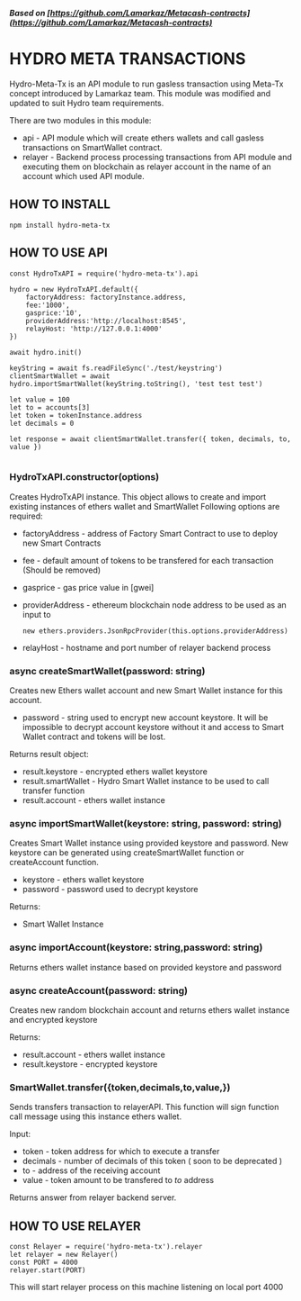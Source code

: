 ***Based on [https://github.com/Lamarkaz/Metacash-contracts](https://github.com/Lamarkaz/Metacash-contracts)***

# HYDRO META TRANSACTIONS

Hydro-Meta-Tx is an API module to run gasless transaction using Meta-Tx concept introduced by Lamarkaz team. This module was modified and updated to suit Hydro team requirements. 

There are two modules in this module:
* api - API module which will create ethers wallets and call  gasless transactions on SmartWallet contract.
* relayer - Backend process processing transactions from API module and executing them on blockchain as relayer account in the name of an account which used API module. 


## HOW TO INSTALL

`npm install hydro-meta-tx`

## HOW TO USE API

```
const HydroTxAPI = require('hydro-meta-tx').api

hydro = new HydroTxAPI.default({
    factoryAddress: factoryInstance.address,
    fee:'1000',
    gasprice:'10',
    providerAddress:'http://localhost:8545',
    relayHost: 'http://127.0.0.1:4000'
})

await hydro.init()

keyString = await fs.readFileSync('./test/keystring')
clientSmartWallet = await hydro.importSmartWallet(keyString.toString(), 'test test test')

let value = 100
let to = accounts[3]
let token = tokenInstance.address
let decimals = 0

let response = await clientSmartWallet.transfer({ token, decimals, to, value })


```


### HydroTxAPI.constructor(options)

Creates HydroTxAPI instance. This object allows to create and import existing instances of ethers wallet and SmartWallet
Following options are required:

* factoryAddress - address of Factory Smart Contract to use to deploy new Smart Contracts
* fee - default amount of tokens to be transfered for each transaction (Should be removed)
* gasprice - gas price value in [gwei]
* providerAddress - ethereum blockchain node address to be used as an input to

    `new ethers.providers.JsonRpcProvider(this.options.providerAddress)`

* relayHost - hostname and port number of relayer backend process

###  async createSmartWallet(password: string) 

Creates new Ethers wallet account and new Smart Wallet instance for this account.

* password - string used to encrypt new account keystore. It will be impossible to decrypt account keystore without it and access to Smart Wallet contract and tokens will be lost. 

Returns result object:

* result.keystore - encrypted ethers wallet keystore
* result.smartWallet - Hydro Smart Wallet instance to be used to call transfer function
* result.account - ethers wallet instance

###  async importSmartWallet(keystore: string, password: string) 

Creates Smart Wallet instance using provided keystore and password. New keystore can be generated using createSmartWallet function or createAccount function.

* keystore - ethers wallet keystore
* password - password used to decrypt keystore

Returns:

* Smart Wallet Instance

### async importAccount(keystore: string,password: string)

Returns ethers wallet instance based on provided keystore and password

 ### async createAccount(password: string)

 Creates new random blockchain account and returns ethers wallet instance and encrypted keystore

 Returns: 

 * result.account - ethers wallet instance
 * result.keystore - encrypted keystore


 ### SmartWallet.transfer({token,decimals,to,value,})

 Sends transfers transaction to relayerAPI. This function will sign function call message using this instance ethers wallet. 

 Input:

 * token - token address for which to execute a transfer
 * decimals - number of decimals of this token ( soon to be deprecated )
 * to - address of the receiving account
 * value - token amount to be transfered to *to* address 
 
 Returns answer from relayer backend server. 

## HOW TO USE RELAYER

```
const Relayer = require('hydro-meta-tx').relayer
let relayer = new Relayer()
const PORT = 4000
relayer.start(PORT)

```

This will start relayer process on this machine listening on local port 4000



